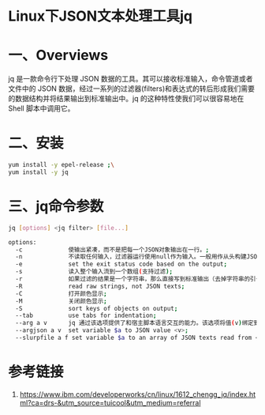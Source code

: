 # Linux下JSON文本处理工具jq
# 一、Overviews

jq 是一款命令行下处理 JSON 数据的工具。其可以接收标准输入，命令管道或者文件中的 JSON 数据，经过一系列的过滤器(filters)和表达式的转后形成我们需要的数据结构并将结果输出到标准输出中。jq 的这种特性使我们可以很容易地在 Shell 脚本中调用它。

# 二、安装

```bash
yum install -y epel-release ;\
yum install -y jq
```

# 三、jq命令参数

```bash
jq [options] <jq filter> [file...]

options:
  -c             使输出紧凑，而不是把每一个JSON对象输出在一行。;
  -n             不读取任何输入，过滤器运行使用null作为输入。一般用作从头构建JSON数据。;
  -e             set the exit status code based on the output;
  -s             读入整个输入流到一个数组(支持过滤);
  -r             如果过滤的结果是一个字符串，那么直接写到标准输出（去掉字符串的引号）;
  -R             read raw strings, not JSON texts;
  -C             打开颜色显示;
  -M             关闭颜色显示;
  -S             sort keys of objects on output;
  --tab          use tabs for indentation;
  --arg a v      jq 通过该选项提供了和宿主脚本语言交互的能力。该选项将值(v)绑定到一个变量(a)上。在后面的 filter 中可以直接通过变量引用这个值。例如，filter '.$a'表示查询属性名称等于变量 a 的值的属性。;
  --argjson a v  set variable $a to JSON value <v>;
  --slurpfile a f set variable $a to an array of JSON texts read from <f>;
```

# 参考链接

1. https://www.ibm.com/developerworks/cn/linux/1612_chengg_jq/index.html?ca=drs-&utm_source=tuicool&utm_medium=referral